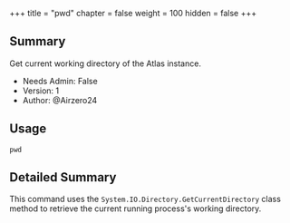 +++
title = "pwd"
chapter = false
weight = 100
hidden = false
+++

## Summary

Get current working directory of the Atlas instance. 
- Needs Admin: False  
- Version: 1  
- Author: @Airzero24

## Usage

```
pwd
```

## Detailed Summary
This command uses the `System.IO.Directory.GetCurrentDirectory` class method to retrieve the current running process's working directory.
